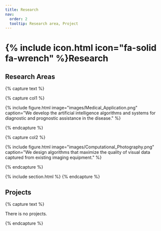 ```yaml
---
title: Research
nav:
  order: 2
  tooltip: Research area, Project
---
```


# {% include icon.html icon="fa-solid fa-wrench" %}Research

## Research Areas

{% capture text %}

{% capture col1 %}

{%
  include figure.html
  image="images/Medical_Application.png"
  caption="We develop the artificial intelligence algorithms and systems for diagnostic and prognostic assistance in the disease."
%}

{% endcapture %}

{% capture col2 %}

{%
  include figure.html
  image="images/Computational_Photography.png"
  caption="We design algorithms that maximize the quality of visual data captured from existing imaging equipment."
%}

{% endcapture %}


{% include section.html %}
{% endcapture %}

## Projects

{% capture text %}

There is no projects.

{% endcapture %}

